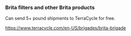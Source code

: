 ### Brita filters and other Brita products

Can send 5+ pound shipments to TerraCycle for free.

https://www.terracycle.com/en-US/brigades/brita-brigade
